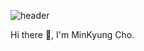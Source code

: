 ![header](https://capsule-render.vercel.app/api?type=waving&color=auto&height=150&section=header)

Hi there 👋, I'm MinKyung Cho.


